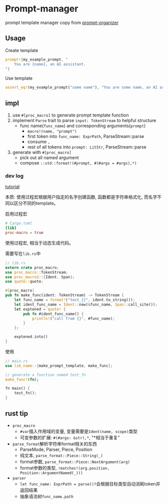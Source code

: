 # Prompt-manager

prompt template manager copy from [prompt-organizer](https://github.com/m1guelpf/prompt-organizer)

## Usage

Create template

```rust
prompt!{my_example_prompt, "
    You are {name}, an AI assistant.
"}
```

Use template

```rust
assert_eq!(my_example_prompt("some name"), "You are some name, an AI assistant.");
```


## impl

1. use `#[proc_macro]` to generate prompt template function
2. implement `Parse` trait to parse `input: TokenStream` to helpful structure
    - func name(`func_name`) and corresponding arguments(`prompt`)
        * `macro!(name, "prompt")`
        * first token into `func_name: ExprPath`, ParseStream::parse
        * consume `,`
        * rest of all tokens into `prompt: LitStr`, ParseStream::parse
3. generate with `#[proc_macro]`
    - pick out all named argument
    - compose `::std::format!(#prompt, #(#args = #args),*)`


### dev log

[tutorial](https://doc.rust-lang.org/reference/procedural-macros.html)

本质: 使用过程宏根据用户指定的名字创建函数, 函数都是字符串格式化, 而名字不同以区分不同的template。

启用过程宏

``` toml
# Cargo.toml
[lib]
proc-macro = true
```

使用过程宏, 相当于动态生成代码。

需要写在`lib.rs`中

```rust
// lib.rs
extern crate proc_macro;
use proc_macro::TokenStream;
use proc_macro2::{Ident, Span};
use quote::quote;

#[proc_macro]
pub fn make_func(ident: TokenStream) -> TokenStream {
    let func_name = format!("test_{}", ident.to_string());
    let ident_func_name = Ident::new(&func_name, Span::call_site());
    let exptened = quote! {
        pub fn #ident_func_name() {
            println!("call from {}", #func_name);
        }
    };

    exptened.into()
}
```

使用

```rust
// main.rs
use lib_name::{make_prompt_template, make_func};

// generate a function named test_fn
make_func!(fn);

fn main() {
    test_fn();
}
```

## rust tip

- `proc_macro`
    * `#var`插入作用域的变量, 变量需要是`Ident(name, scope)`类型
    * 可变参数的扩展: `#(#args: &str),*`, "*相当于重复"
- `parse_format`解析字符串format相关的东西
    * ParseMode, Parser, Piece, Position
    * 纯文本, `parse_format::Piece::String(_)`
    * format参数, `parse_format::Piece::NextArgument(arg)`
    * format参数的类型, `!matches!(arg.position, Position::ArgumentNamed(_)))`
- `parser`
    * `let func_name: ExprPath = parse()?`会根据目标类型自动消耗token并返回结果
    * 抽象语法树`func_name.path`



